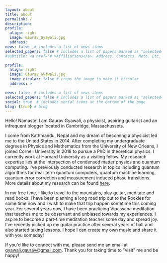 ```yaml
---
layout: about
title: about
permalink: /
description:
profile:
  align: right
  image: Gaurav_Gyawali.jpg
  address:
news: false  # includes a list of news items
selected_papers: false # includes a list of papers marked as "selected={true}"
#subtitle: <a href='#'>Affiliations</a>. Address. Contacts. Moto. Etc.

profile:
  align: right
  image: Gaurav_Gyawali.jpg
  image_cicular: false # crops the image to make it circular
  address: >

news: false  # includes a list of news items
selected_papers: false # includes a list of papers marked as "selected={true}"
social: true  # includes social icons at the bottom of the page
blog: {true} # blog
---
```


Hello! Namaste! I am Gaurav Gyawali, a physicist, aspiring guitarist and an infrequent blogger located in Cambridge, Massachussets.  

I come from Kathmandu, Nepal and my dream of becoming a physicist led me to the United States in 2014. After completing my undergraduate degrees in Physics and Mathematics from the University of New Orleans, I joined Cornell University in 2018 to pursue a PhD in theoretical physics. I currently work at Harvard University as a visiting fellow. My research expertise lies at the intersection of condensed matter physics and quantum computing. I've previously conducted research in topics including quantum algorithms for near term quantum computers, quantum machine learning, quantum error correction and measurement induced phase transitions. More details about my research can be found [here](/research).

In my free time, I like to travel to the mountains, play guitar, meditate and read books. I have been planning a long road trip out to the Rockies for some time now and I wish to make that trip happen sometime this coming year. For several years now, I have been practicing Vipassana meditation that teaches me to be observant and unbiased towards my experiences. I aspire to become a part-time meditation teacher some day and spread joy. I've recently picked up my guitar practice after several years of halt and also started taking lessons. I hope I can create my own music and share it with you someday!

If you'd like to connect with me, please send me an email at <a href="mailto:gyawali.gaurav@gmail.com">gyawali.gaurav@gmail.com</a>.  Thank you for taking time to "visit" me and be happy!



<!-- Write your biography here. Tell the world about yourself. Link to your favorite [subreddit](http://reddit.com). You can put a picture in, too. The code is already in, just name your picture `prof_pic.jpg` and put it in the `img/` folder.

Put your address / P.O. box / other info right below your picture. You can also disable any these elements by editing `profile` property of the YAML header of your `_pages/about.md`. Edit `_bibliography/papers.bib` and Jekyll will render your [publications page](/al-folio/publications/) automatically.

Link to your social media connections, too. This theme is set up to use [Font Awesome icons](http://fortawesome.github.io/Font-Awesome/) and [Academicons](https://jpswalsh.github.io/academicons/), like the ones below. Add your Facebook, Twitter, LinkedIn, Google Scholar, or just disable all of them. -->
